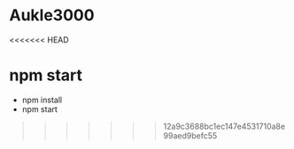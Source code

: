 # Aukle3000
<<<<<<< HEAD

npm start
=======
* npm install
* npm start
>>>>>>> 12a9c3688bc1ec147e4531710a8e99aed9befc55
